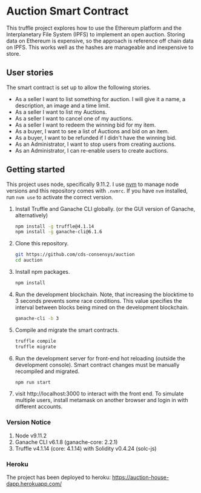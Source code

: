 # Auction Smart Contract

This truffle project explores how to use the Ethereum platform and the
Interplanetary File System (IPFS) to implement an open auction. Storing data on
Ethereum is expensive, so the approach is reference off chain data on IPFS. This
works well as the hashes are manageable and inexpensive to store.


## User stories

The smart contract is set up to allow the following stories.
  * As a seller I want to list something for auction. I will give it a
    name, a description, an image and a time limit.
  * As a seller I want to list my Auctions.
  * As a seller I want to cancel one of my auctions.
  * As a seller I want to redeem the winning bid for my item.
  * As a buyer, I want to see a list of Auctions and bid on an item.
  * As a buyer, I want to be refunded if I didn't have the winning bid.
  * As an Administrator, I want to stop users from creating auctions.
  * As an Administrator, I can re-enable users to create auctions.

## Getting started

This project uses node, specifically 9.11.2. I use
[nvm](https://github.com/creationix/nvm) to manage node versions
and this repository comes with `.nvmrc`. If you have `nvm` installed,
run `nvm use` to activate the correct version.

1. Install Truffle and Ganache CLI globally. (or the GUI version of Ganache, alternatively)
    ```sh
    npm install -g truffle@4.1.14
    npm install -g ganache-cli@6.1.6
    ```

2. Clone this repository.
    ```sh
    git https://github.com/cds-consensys/auction
    cd auction
    ```

3. Install npm packages.
    ```sh
    npm install
    ```

4. Run the development blockchain. Note, that increasing the blocktime to 3
   seconds prevents some race conditions. This value specifies the interval
   between blocks being mined on the development blockchain.
    ```sh
    ganache-cli -b 3
    ```

5. Compile and migrate the smart contracts.
    ```sh
    truffle compile
    truffle migrate
    ```

6. Run the development server for front-end hot reloading (outside the development console). Smart contract changes must be manually recompiled and migrated.
    ```sh
    npm run start
    ```
7. visit http://localhost:3000 to interact with the front end. To simulate
   multiple users, install metamask on another browser and login in with
   different accounts.

### Version Notice
1. Node v9.11.2
2. Ganache CLI v6.1.8 (ganache-core: 2.2.1)
3. Truffle v4.1.14 (core: 4.1.14) with Solidity v0.4.24 (solc-js)

### Heroku
The project has been deployed to heroku: https://auction-house-dapp.herokuapp.com/
